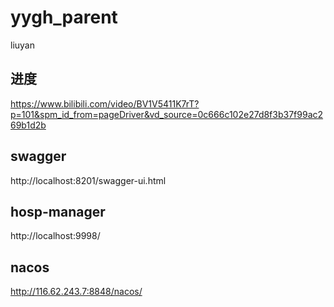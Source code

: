 # yygh_parent
liuyan

## 进度
https://www.bilibili.com/video/BV1V5411K7rT?p=101&spm_id_from=pageDriver&vd_source=0c666c102e27d8f3b37f99ac269b1d2b

## swagger
http://localhost:8201/swagger-ui.html

## hosp-manager
http://localhost:9998/

## nacos
http://116.62.243.7:8848/nacos/

